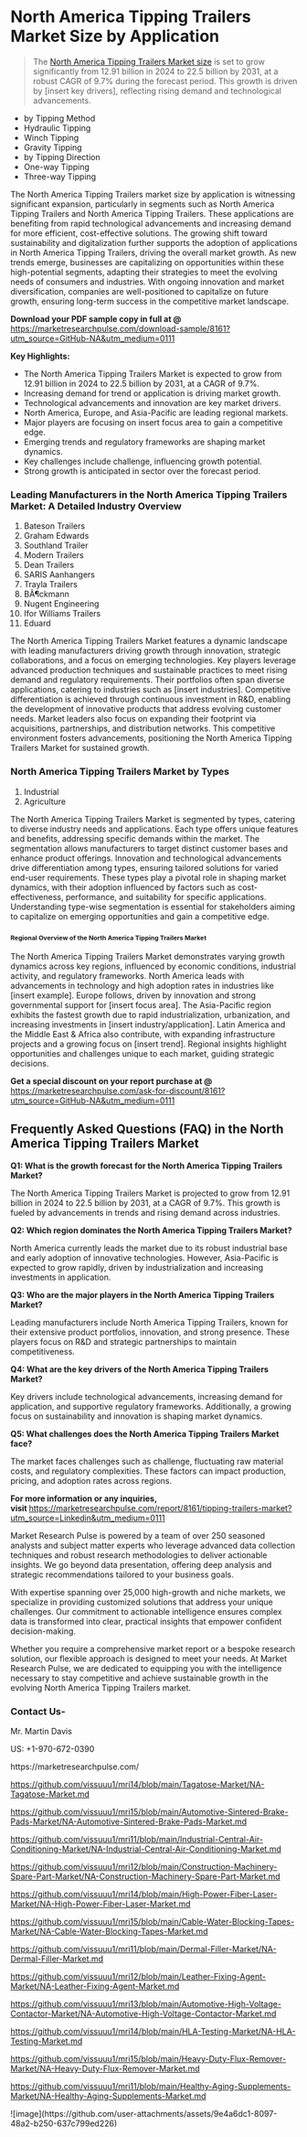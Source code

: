 <h1>North America Tipping Trailers Market&nbsp;Size by Application</h1><blockquote><p>The <a href="https://marketresearchpulse.com/download-sample/8161?utm_source=GitHub-NA&amp;utm_medium=0111">North America Tipping Trailers Market size</a> is set to grow significantly from 12.91 billion in 2024 to 22.5 billion by 2031, at a robust CAGR of 9.7% during the forecast period. This growth is driven by [insert key drivers], reflecting rising demand and technological advancements.</p></blockquote><ul><li>by Tipping Method<li> Hydraulic Tipping<li> Winch Tipping<li> Gravity Tipping<li> by Tipping Direction<li> One-way Tipping<li> Three-way Tipping</li></ul><p>The North America Tipping Trailers market size by application is witnessing significant expansion, particularly in segments such as North America Tipping Trailers and North America Tipping Trailers. These applications are benefiting from rapid technological advancements and increasing demand for more efficient, cost-effective solutions. The growing shift toward sustainability and digitalization further supports the adoption of applications in North America Tipping Trailers, driving the overall market growth. As new trends emerge, businesses are capitalizing on opportunities within these high-potential segments, adapting their strategies to meet the evolving needs of consumers and industries. With ongoing innovation and market diversification, companies are well-positioned to capitalize on future growth, ensuring long-term success in the competitive market landscape.</p><p><strong>Download your PDF sample copy in full at @ </strong><a href="https://marketresearchpulse.com/download-sample/8161?utm_source=GitHub-NA&amp;utm_medium=0111">https://marketresearchpulse.com/download-sample/8161?utm_source=GitHub-NA&amp;utm_medium=0111</a></p><p><strong>Key Highlights: </strong></p><ul><li>The North America Tipping Trailers Market is expected to grow from 12.91 billion in 2024 to 22.5 billion by 2031, at a CAGR of 9.7%.</li><li>Increasing demand for trend or application is driving market growth.</li><li>Technological advancements and innovation are key market drivers.</li><li>North America, Europe, and Asia-Pacific are leading regional markets.</li><li>Major players are focusing on insert focus area to gain a competitive edge.</li><li>Emerging trends and regulatory frameworks are shaping market dynamics.</li><li>Key challenges include challenge, influencing growth potential.</li><li>Strong growth is anticipated in sector over the forecast period.</li></ul><h3>Leading Manufacturers in the North America Tipping Trailers Market: A Detailed Industry Overview</h3><ol><li>Bateson Trailers</li><li>Graham Edwards</li><li>Southland Trailer</li><li>Modern Trailers</li><li>Dean Trailers</li><li>SARIS Aanhangers</li><li>Trayla Trailers</li><li>BÃ¶ckmann</li><li>Nugent Engineering</li><li>Ifor Williams Trailers</li><li>Eduard</li></ol><div class="flex max-w-full flex-col flex-grow"><div class="min-h-8 text-message flex w-full flex-col items-end gap-2 whitespace-normal break-words [.text-message+&amp;]:mt-5" dir="auto" data-message-author-role="assistant" data-message-id="fd8432e4-4910-450d-b182-61b7bfb0a01f" data-message-model-slug="gpt-4o"><div class="flex w-full flex-col gap-1 empty:hidden first:pt-[3px]"><div class="markdown prose w-full break-words dark:prose-invert light"><p>The North America Tipping Trailers Market features a dynamic landscape with leading manufacturers driving growth through innovation, strategic collaborations, and a focus on emerging technologies. Key players leverage advanced production techniques and sustainable practices to meet rising demand and regulatory requirements. Their portfolios often span diverse applications, catering to industries such as [insert industries]. Competitive differentiation is achieved through continuous investment in R&amp;D, enabling the development of innovative products that address evolving customer needs. Market leaders also focus on expanding their footprint via acquisitions, partnerships, and distribution networks. This competitive environment fosters advancements, positioning the North America Tipping Trailers Market for sustained growth.</p></div></div></div></div><h3>North America Tipping Trailers Market by Types</h3><ol><li>Industrial<li> Agriculture</li></ol><div class="flex max-w-full flex-col flex-grow"><div class="min-h-8 text-message flex w-full flex-col items-end gap-2 whitespace-normal break-words [.text-message+&amp;]:mt-5" dir="auto" data-message-author-role="assistant" data-message-id="084470be-0bb7-4664-bddf-5156b4f41249" data-message-model-slug="gpt-4o-mini"><div class="flex w-full flex-col gap-1 empty:hidden first:pt-[3px]"><div class="markdown prose w-full break-words dark:prose-invert light"><p>The North America Tipping Trailers Market is segmented by types, catering to diverse industry needs and applications. Each type offers unique features and benefits, addressing specific demands within the market. The segmentation allows manufacturers to target distinct customer bases and enhance product offerings. Innovation and technological advancements drive differentiation among types, ensuring tailored solutions for varied end-user requirements. These types play a pivotal role in shaping market dynamics, with their adoption influenced by factors such as cost-effectiveness, performance, and suitability for specific applications. Understanding type-wise segmentation is essential for stakeholders aiming to capitalize on emerging opportunities and gain a competitive edge.</p></div></div></div></div><h3><span style="font-size: 11px;">Regional Overview of the North America Tipping Trailers Market</span></h3><div class="flex max-w-full flex-col flex-grow"><div class="min-h-8 text-message flex w-full flex-col items-end gap-2 whitespace-normal break-words [.text-message+&amp;]:mt-5" dir="auto" data-message-author-role="assistant" data-message-id="e9038762-ce64-4e30-91c9-9bd413514231" data-message-model-slug="gpt-4o-mini"><div class="flex w-full flex-col gap-1 empty:hidden first:pt-[3px]"><div class="markdown prose w-full break-words dark:prose-invert light"><p>The North America Tipping Trailers Market demonstrates varying growth dynamics across key regions, influenced by economic conditions, industrial activity, and regulatory frameworks. North America leads with advancements in technology and high adoption rates in industries like [insert example]. Europe follows, driven by innovation and strong governmental support for [insert focus area]. The Asia-Pacific region exhibits the fastest growth due to rapid industrialization, urbanization, and increasing investments in [insert industry/application]. Latin America and the Middle East &amp; Africa also contribute, with expanding infrastructure projects and a growing focus on [insert trend]. Regional insights highlight opportunities and challenges unique to each market, guiding strategic decisions.</p></div></div></div></div><p><strong>Get a special discount on your report purchase at @ </strong><a href="https://marketresearchpulse.com/ask-for-discount/8161?utm_source=GitHub-NA&amp;utm_medium=0111">https://marketresearchpulse.com/ask-for-discount/8161?utm_source=GitHub-NA&amp;utm_medium=0111</a></p><h2>Frequently Asked Questions (FAQ) in the North America Tipping Trailers Market</h2><p><strong>Q1: What is the growth forecast for the North America Tipping Trailers Market?</strong></p><p>The North America Tipping Trailers Market is projected to grow from 12.91 billion in 2024 to 22.5 billion by 2031, at a CAGR of 9.7%. This growth is fueled by advancements in trends and rising demand across industries.</p><p><strong>Q2: Which region dominates the North America Tipping Trailers Market?</strong></p><p>North America currently leads the market due to its robust industrial base and early adoption of innovative technologies. However, Asia-Pacific is expected to grow rapidly, driven by industrialization and increasing investments in application.</p><p><strong>Q3: Who are the major players in the North America Tipping Trailers Market?</strong></p><p>Leading manufacturers include North America Tipping Trailers, known for their extensive product portfolios, innovation, and strong presence. These players focus on R&amp;D and strategic partnerships to maintain competitiveness.</p><p><strong>Q4: What are the key drivers of the North America Tipping Trailers Market?</strong></p><p>Key drivers include technological advancements, increasing demand for application, and supportive regulatory frameworks. Additionally, a growing focus on sustainability and innovation is shaping market dynamics.</p><p><strong>Q5: What challenges does the North America Tipping Trailers Market face?</strong></p><p>The market faces challenges such as challenge, fluctuating raw material costs, and regulatory complexities. These factors can impact production, pricing, and adoption rates across regions.</p><p><strong>For more information or any inquiries, visit&nbsp;</strong><a href="https://marketresearchpulse.com/report/8161/tipping-trailers-market?utm_source=Linkedin&utm_medium=0111">https://marketresearchpulse.com/report/8161/tipping-trailers-market?utm_source=Linkedin&utm_medium=0111</a></p><p>Market Research Pulse is powered by a team of over 250 seasoned analysts and subject matter experts who leverage advanced data collection techniques and robust research methodologies to deliver actionable insights. We go beyond data presentation, offering deep analysis and strategic recommendations tailored to your business goals.</p><p>With expertise spanning over 25,000 high-growth and niche markets, we specialize in providing customized solutions that address your unique challenges. Our commitment to actionable intelligence ensures complex data is transformed into clear, practical insights that empower confident decision-making.</p><p>Whether you require a comprehensive market report or a bespoke research solution, our flexible approach is designed to meet your needs. At Market Research Pulse, we are dedicated to equipping you with the intelligence necessary to stay competitive and achieve sustainable growth in the evolving North America Tipping Trailers market.</p><h3><strong>Contact Us-</strong></h3><p>Mr. Martin Davis</p><p>US: +1-970-672-0390</p><p>https://marketresearchpulse.com/</p><p><a href="https://github.com/vissuuu1/mri14/blob/main/Tagatose-Market/NA-Tagatose-Market.md">https://github.com/vissuuu1/mri14/blob/main/Tagatose-Market/NA-Tagatose-Market.md</a></p><p><a href="https://github.com/vissuuu1/mri15/blob/main/Automotive-Sintered-Brake-Pads-Market/NA-Automotive-Sintered-Brake-Pads-Market.md">https://github.com/vissuuu1/mri15/blob/main/Automotive-Sintered-Brake-Pads-Market/NA-Automotive-Sintered-Brake-Pads-Market.md</a></p><p><a href="https://github.com/vissuuu1/mri11/blob/main/Industrial-Central-Air-Conditioning-Market/NA-Industrial-Central-Air-Conditioning-Market.md">https://github.com/vissuuu1/mri11/blob/main/Industrial-Central-Air-Conditioning-Market/NA-Industrial-Central-Air-Conditioning-Market.md</a></p><p><a href="https://github.com/vissuuu1/mri12/blob/main/Construction-Machinery-Spare-Part-Market/NA-Construction-Machinery-Spare-Part-Market.md">https://github.com/vissuuu1/mri12/blob/main/Construction-Machinery-Spare-Part-Market/NA-Construction-Machinery-Spare-Part-Market.md</a></p><p><a href="https://github.com/vissuuu1/mri14/blob/main/High-Power-Fiber-Laser-Market/NA-High-Power-Fiber-Laser-Market.md">https://github.com/vissuuu1/mri14/blob/main/High-Power-Fiber-Laser-Market/NA-High-Power-Fiber-Laser-Market.md</a></p><p><a href="https://github.com/vissuuu1/mri15/blob/main/Cable-Water-Blocking-Tapes-Market/NA-Cable-Water-Blocking-Tapes-Market.md">https://github.com/vissuuu1/mri15/blob/main/Cable-Water-Blocking-Tapes-Market/NA-Cable-Water-Blocking-Tapes-Market.md</a></p><p><a href="https://github.com/vissuuu1/mri11/blob/main/Dermal-Filler-Market/NA-Dermal-Filler-Market.md">https://github.com/vissuuu1/mri11/blob/main/Dermal-Filler-Market/NA-Dermal-Filler-Market.md</a></p><p><a href="https://github.com/vissuuu1/mri12/blob/main/Leather-Fixing-Agent-Market/NA-Leather-Fixing-Agent-Market.md">https://github.com/vissuuu1/mri12/blob/main/Leather-Fixing-Agent-Market/NA-Leather-Fixing-Agent-Market.md</a></p><p><a href="https://github.com/vissuuu1/mri13/blob/main/Automotive-High-Voltage-Contactor-Market/NA-Automotive-High-Voltage-Contactor-Market.md">https://github.com/vissuuu1/mri13/blob/main/Automotive-High-Voltage-Contactor-Market/NA-Automotive-High-Voltage-Contactor-Market.md</a></p><p><a href="https://github.com/vissuuu1/mri14/blob/main/HLA-Testing-Market/NA-HLA-Testing-Market.md">https://github.com/vissuuu1/mri14/blob/main/HLA-Testing-Market/NA-HLA-Testing-Market.md</a></p><p><a href="https://github.com/vissuuu1/mri15/blob/main/Heavy-Duty-Flux-Remover-Market/NA-Heavy-Duty-Flux-Remover-Market.md">https://github.com/vissuuu1/mri15/blob/main/Heavy-Duty-Flux-Remover-Market/NA-Heavy-Duty-Flux-Remover-Market.md</a></p><p><a href="https://github.com/vissuuu1/mri11/blob/main/Healthy-Aging-Supplements-Market/NA-Healthy-Aging-Supplements-Market.md">https://github.com/vissuuu1/mri11/blob/main/Healthy-Aging-Supplements-Market/NA-Healthy-Aging-Supplements-Market.md</a></p>
![image](https://github.com/user-attachments/assets/9e4a6dc1-8097-48a2-b250-637c799ed226)
